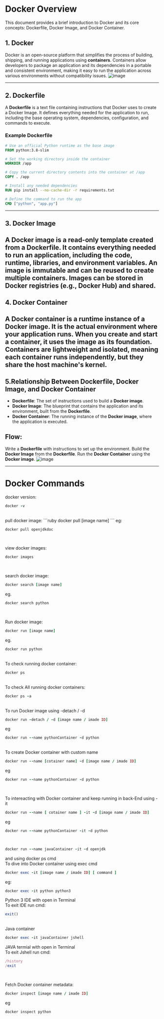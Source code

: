 # Docker Overview

This document provides a brief introduction to Docker and its core concepts: Dockerfile, Docker Image, and Docker Container.

## 1. Docker

Docker is an open-source platform that simplifies the process of building, shipping, and running applications using **containers**. Containers allow developers to package an application and its dependencies in a portable and consistent environment, making it easy to run the application across various environments without compatibility issues.
![image](https://github.com/user-attachments/assets/b76f49f3-6f98-46c2-a81a-0ddbe729c159)


---

## 2. Dockerfile

A **Dockerfile** is a text file containing instructions that Docker uses to create a Docker Image. It defines everything needed for the application to run, including the base operating system, dependencies, configuration, and commands to execute.

### Example Dockerfile

```dockerfile
# Use an official Python runtime as the base image
FROM python:3.8-slim

# Set the working directory inside the container
WORKDIR /app

# Copy the current directory contents into the container at /app
COPY . /app

# Install any needed dependencies
RUN pip install --no-cache-dir -r requirements.txt

# Define the command to run the app
CMD ["python", "app.py"]
```
---
## 3. Docker Image
A Docker image is a read-only template created from a Dockerfile. It contains everything needed to run an application, including the code, runtime, libraries, and environment variables. An image is immutable and can be reused to create multiple containers. Images can be stored in Docker registries (e.g., Docker Hub) and shared.
---

## 4. Docker Container
A Docker container is a runtime instance of a Docker image. It is the actual environment where your application runs. When you create and start a container, it uses the image as its foundation. Containers are lightweight and isolated, meaning each container runs independently, but they share the host machine's kernel.
---

## 5.Relationship Between Dockerfile, Docker Image, and Docker Container
- **Dockerfile**: The set of instructions used to build a **Docker image**.
- **Docker Image**: The blueprint that contains the application and its environment, built from the **Dockerfile**.
- **Docker Container**: The running instance of the **Docker image**, where the application is executed.
## Flow:
Write a **Dockerfile** with instructions to set up the environment.
Build the **Docker Image** from the **Dockerfile**.
Run the **Docker Container** using the **Docker image**.
![image](https://github.com/user-attachments/assets/8f8b456f-07aa-4d56-9989-3b4795850bf1)

---


# Docker Commands
docker version:
```ruby
docker -v
```
<br>
pull docker image:
```ruby
docker pull [image name]
```
eg:

```ruby
docker pull openjdkdoc
```
<br>

view docker images:
```ruby
docker images
```
<br>

search docker image:
```ruby
docker search [image name]
```
eg.
```ruby
docker search python
```
<br>

Run docker image:
```ruby
docker run [image name]
```
eg.
```ruby
docker run python
```
<br>
To check running  docker container:

```ruby
docker ps
```
<br>
To check All running  docker containers:

```ruby
docker ps -a
```
<br>
To run Docker image using -detach / -d 

```ruby
docker run -detach / -d [image name / imade ID]
```
eg
```ruby
docker run --name pythonContainer -d python
```
<br>
To create Docker container with custom name

```ruby
docker run --name [cotainer name] -d [image name / imade ID]
```
eg
```ruby
docker run --name pythonContainer -d python
```

<br>

To intereacting with Docker container and keep running in back-End using -it
```ruby
docker run --name [ cotainer name ] -it -d [image name / imade ID]
```
eg
```ruby
docker run --name pythonContainer -it -d python
```
<br>

```ruby
docker run --name javaContainer -it -d openjdk
```
and using docker ps cmd
<br>
To dive into Docker container using exec cmd
```ruby
docker exec -it [image name / imade ID] [ command ]
```
eg:
```ruby
docker exec -it python python3
```

Python 3 IDE with open in Terminal <br>
To exit IDE run cmd:
```ruby
exit()
```
<br>
Java container

```ruby
docker exec -it javaContainer jshell
```

JAVA termial with open in Terminal <br>
To exit Jshell run cmd:
```ruby
/history
/exit
```
<br>

Fetch Docker container metadata:

```ruby
docker inspect [image name / imade ID] 
```
eg
```ruby
docker inspect python 
```
<br>
